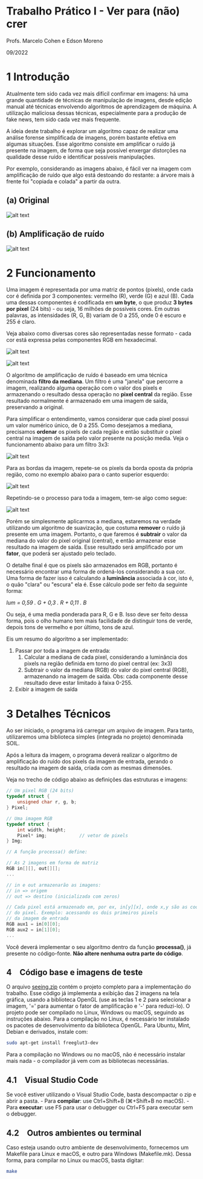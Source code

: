# Trabalho Prático I - Ver para (não) crer
Profs. Marcelo Cohen e Edson Moreno

09/2022

# 1 Introdução

Atualmente tem sido cada vez mais difícil confirmar em imagens: há uma grande quantidade de técnicas de manipulação de imagens, desde edição manual até técnicas envolvendo algoritmos de aprendizagem de máquina. A utilização maliciosa dessas técnicas, especialmente para a produção de fake news, tem sido cada vez mais frequente.

A ideia deste trabalho é explorar um algoritmo capaz de realizar uma análise forense simplificada de imagens, porém bastante efetiva em algumas situações. Esse algoritmo consiste em amplificar o ruído já presente na imagem, de forma que seja possível enxergar distorções na qualidade desse ruído e identificar possíveis manipulações.

Por exemplo, considerando as imagens abaixo, é fácil ver na imagem com amplificação de ruído que algo está destoando do restante: a árvore mais à frente foi "copiada e colada" a partir da outra.

## (a) Original
![alt text](https://mflash.github.io/progswb2/trab/t1-222-hjsdv5sftysc734r/trees.jpg?)

## (b) Amplificação de ruído
![alt text](https://mflash.github.io/progswb2/trab/t1-222-hjsdv5sftysc734r/trees_noise.jpg)

# 2 Funcionamento

Uma imagem é representada por uma matriz de pontos (pixels), onde cada cor é definida por 3 componentes: vermelho (R), verde (G) e azul (B). Cada uma dessas componentes é codificada em **um byte**, o que produz **3 bytes por pixel** (24 bits) - ou seja, 16 milhões de possíveis cores. Em outras palavras, as intensidades (R, G, B) variam de 0 a 255, onde 0 é escuro e 255 é claro.

Veja abaixo como diversas cores são representadas nesse formato - cada cor está expressa pelas componentes RGB em hexadecimal.

![alt text](https://mflash.github.io/progswb2/trab/t1-222-hjsdv5sftysc734r/hex-colors.jpg)

![alt text](https://mflash.github.io/progswb2/trab/t1-222-hjsdv5sftysc734r/rgbcolors.jpg)

O algoritmo de amplificação de ruído é baseado em uma técnica denominada **filtro da mediana**. Um filtro é uma "janela" que percorre a imagem, realizando alguma operação com o valor dos pixels e armazenando o resultado dessa operação no **pixel central** da região. Esse resultado normalmente é armazenado em uma imagem de saída, preservando a original.

Para simplificar o entendimento, vamos considerar que cada pixel possui um valor numérico único, de 0 a 255. Como desejamos a mediana, precisamos **ordenar** os pixels de cada região e então substituir o pixel central na imagem de saída pelo valor presente na posição media. Veja o funcionamento abaixo para um filtro 3x3:

![alt text](https://mflash.github.io/progswb2/trab/t1-222-hjsdv5sftysc734r/median.jpg)

Para as bordas da imagem, repete-se os pixels da borda oposta da própria região, como no exemplo abaixo para o canto superior esquerdo:

![alt text](https://mflash.github.io/progswb2/trab/t1-222-hjsdv5sftysc734r/median1.png)

Repetindo-se o processo para toda a imagem, tem-se algo como segue:

![alt text](https://mflash.github.io/progswb2/trab/t1-222-hjsdv5sftysc734r/median.gif)

Porém se simplesmente aplicarmos a mediana, estaremos na verdade utilizando um algoritmo de suavização, que costuma **remover** o ruído já presente em uma imagem. Portanto, o que faremos é **subtrair** o valor da mediana do valor do pixel original (central), e então armazenar esse resultado na imagem de saída. Esse resultado será amplificado por um **fator**, que poderá ser ajustado pelo teclado.

O detalhe final é que os pixels são armazenados em RGB, portanto é necessário encontrar uma forma de ordená-los considerando a sua cor. Uma forma de fazer isso é calculando a **luminância** associada à cor, isto é, o quão "clara" ou "escura" ela é. Esse cálculo pode ser feito da seguinte forma:

_lum = 0,59 . G + 0,3 . R + 0,11 . B_

Ou seja, é uma media ponderada para R, G e B. Isso deve ser feito dessa forma, pois o olho humano tem mais facilidade de distinguir tons de verde, depois tons de vermelho e por último, tons de azul.

Eis um resumo do algoritmo a ser implementado:

1. Passar por toda a imagem de entrada:
    1. Calcular a mediana de cada pixel, considerando a luminância dos pixels na região definida em torno do pixel central (ex: 3x3)
    2. Subtrair o valor da mediana (RGB) do valor do pixel central (RGB), armazenando na imagem de saída. Obs: cada componente desse resultado deve estar limitado à          faixa 0-255.
2. Exibir a imagem de saída

# 3 Detalhes Técnicos

Ao ser iniciado, o programa irá carregar um arquivo de imagem. Para tanto, utilizaremos uma biblioteca simples (integrada no projeto) denominada SOIL.

Após a leitura da imagem, o programa deverá realizar o algoritmo de amplificação do ruído dos pixels da imagem de entrada, gerando o resultado na imagem de saída, criada com as mesmas dimensões.

Veja no trecho de código abaixo as definições das estruturas e imagens:

```c
// Um pixel RGB (24 bits)
typedef struct {
    unsigned char r, g, b;
} Pixel;

// Uma imagem RGB
typedef struct {
    int width, height;
    Pixel* img;            // vetor de pixels
} Img;

// A função processa() define:

// As 2 imagens em forma de matriz
RGB in[][], out[][];
...

// in e out armazenarão as imagens:
// in => origem
// out => destino (inicializada com zeros)

// Cada pixel está armazenado em, por ex, in[y][x], onde x,y são as coordendas
// do pixel. Exemplo: acessando os dois primeiros pixels
// da imagem de entrada
RGB aux1 = in[0][0];
RGB aux2 = in[1][0];
...
```

Você deverá implementar o seu algoritmo dentro da função **processa()**, já presente no código-fonte. **Não altere nenhuma outra parte do código**.

## 4 Código base e imagens de teste

O arquivo [seeing.zip](https://mflash.github.io/progswb2/trab/t1-222-hjsdv5sftysc734r/seeing.zip) contém o projeto completo para a implementação do trabalho. Esse código já implementa a exibição das 2 imagens na tela gráfica, usando a biblioteca OpenGL (use as teclas 1 e 2 para selecionar a imagem, '=' para aumentar o fator de amplificação e '-' para reduzi-lo). O projeto pode ser compilado no Linux, Windows ou macOS, seguindo as instruções abaixo. Para a compilação no Linux, é necessário ter instalado os pacotes de desenvolvimento da biblioteca OpenGL. Para Ubuntu, Mint, Debian e derivados, instale com:

```bash
sudo apt-get install freeglut3-dev
```

Para a compilação no Windows ou no macOS, não é necessário instalar mais nada - o compilador já vem com as bibliotecas necessárias.

## 4.1 Visual Studio Code

Se você estiver utilizando o Visual Studio Code, basta descompactar o zip e abrir a pasta.
    - Para **compilar**: use Ctrl+Shift+B (⌘+Shift+B no macOS).
    - Para **executar**: use F5 para usar o debugger ou Ctrl+F5 para executar sem o debugger.
    
## 4.2 Outros ambientes ou terminal

Caso esteja usando outro ambiente de desenvolvimento, fornecemos um Makefile para Linux e macOS, e outro para Windows (Makefile.mk).
    Dessa forma, para compilar no Linux ou macOS, basta digitar:
```bash
make
```
